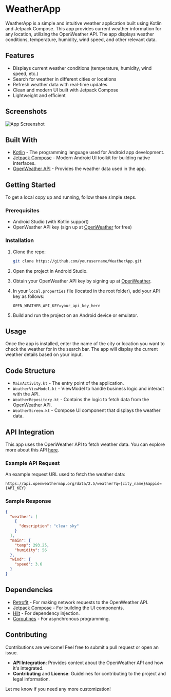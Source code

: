 # WeatherApp

WeatherApp is a simple and intuitive weather application built using Kotlin and Jetpack Compose. This app provides current weather information for any location, utilizing the OpenWeather API. The app displays weather conditions, temperature, humidity, wind speed, and other relevant data.

## Features

- Displays current weather conditions (temperature, humidity, wind speed, etc.)
- Search for weather in different cities or locations
- Refresh weather data with real-time updates
- Clean and modern UI built with Jetpack Compose
- Lightweight and efficient

## Screenshots
![App Screenshot](path/to/screenshot.png) <!-- Update with actual screenshots -->

## Built With

- [Kotlin](https://kotlinlang.org/) - The programming language used for Android app development.
- [Jetpack Compose](https://developer.android.com/jetpack/compose) - Modern Android UI toolkit for building native interfaces.
- [OpenWeather API](https://openweathermap.org/api) - Provides the weather data used in the app.

## Getting Started

To get a local copy up and running, follow these simple steps.

### Prerequisites

- Android Studio (with Kotlin support)
- OpenWeather API key (sign up at [OpenWeather](https://home.openweathermap.org/users/sign_up) for free)

### Installation

1. Clone the repo:
   ```bash
   git clone https://github.com/yourusername/WeatherApp.git
   ```

2. Open the project in Android Studio.

3. Obtain your OpenWeather API key by signing up at [OpenWeather](https://home.openweathermap.org/users/sign_up).

4. In your `local.properties` file (located in the root folder), add your API key as follows:
   ```properties
   OPEN_WEATHER_API_KEY=your_api_key_here
   ```

5. Build and run the project on an Android device or emulator.

## Usage

Once the app is installed, enter the name of the city or location you want to check the weather for in the search bar. The app will display the current weather details based on your input.

## Code Structure

- `MainActivity.kt` - The entry point of the application.
- `WeatherViewModel.kt` - ViewModel to handle business logic and interact with the API.
- `WeatherRepository.kt` - Contains the logic to fetch data from the OpenWeather API.
- `WeatherScreen.kt` - Compose UI component that displays the weather data.

## API Integration

This app uses the OpenWeather API to fetch weather data. You can explore more about this API [here](https://openweathermap.org/api).

### Example API Request

An example request URL used to fetch the weather data:
```
https://api.openweathermap.org/data/2.5/weather?q={city_name}&appid={API_KEY}
```

### Sample Response
```json
{
  "weather": [
    {
      "description": "clear sky"
    }
  ],
  "main": {
    "temp": 293.25,
    "humidity": 56
  },
  "wind": {
    "speed": 3.6
  }
}
```

## Dependencies

- [Retrofit](https://square.github.io/retrofit/) - For making network requests to the OpenWeather API.
- [Jetpack Compose](https://developer.android.com/jetpack/compose) - For building the UI components.
- [Hilt](https://developer.android.com/training/dependency-injection/hilt-android) - For dependency injection.
- [Coroutines](https://developer.android.com/kotlin/coroutines) - For asynchronous programming.

## Contributing

Contributions are welcome! Feel free to submit a pull request or open an issue.

- **API Integration**: Provides context about the OpenWeather API and how it's integrated.
- **Contributing** and **License**: Guidelines for contributing to the project and legal information. 

Let me know if you need any more customization!
